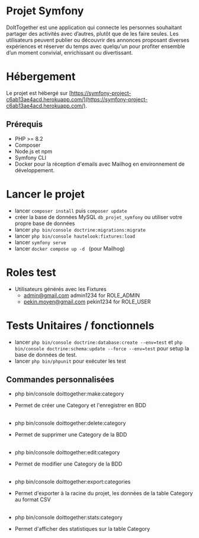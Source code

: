 # Projet Symfony

DoItTogether est une application qui connecte les personnes souhaitant partager des activités avec d’autres, plutôt que de les faire seules. Les utilisateurs peuvent publier ou découvrir des annonces proposant diverses expériences et réserver du temps avec quelqu'un pour profiter ensemble d’un moment convivial, enrichissant ou divertissant.

# Hébergement

Le projet est hébergé sur [https://symfony-project-c6ab13ae4acd.herokuapp.com/](https://symfony-project-c6ab13ae4acd.herokuapp.com/).

## Prérequis

-   PHP >= 8.2
-   Composer
-   Node.js et npm
-   Symfony CLI
-   Docker pour la réception d'emails avec Mailhog en environnement de développement.

# Lancer le projet

-   lancer `composer install` puis `composer update`
-   créer la base de données MySQL `db_projet_symfony` ou utiliser votre propre base de données
-   lancer `php bin/console doctrine:migrations:migrate`
-   lancer `php bin/console hautelook:fixtures:load`
-   lancer `symfony serve`
-   lancer `docker compose up -d ` (pour Mailhog)

# Roles test

-   Utilisateurs générés avec les Fixtures
    -   admin@gmail.com admin1234 for ROLE_ADMIN
    -   pekin.moyen@gmail.com pekin1234 for ROLE_USER

# Tests Unitaires / fonctionnels

-   lancer `php bin/console doctrine:database:create --env=test` et `php bin/console doctrine:schema:update --force --env=test` pour setup la base de données de test.
-   lancer `php bin/phpunit` pour exécuter les test

## Commandes personnalisées

-   php bin/console doittogether:make:category
-   Permet de créer une Category et l'enregistrer en BDD <br><br>

-   php bin/console doittogether:delete:category
-   Permet de supprimer une Category de la BDD <br><br>

-   php bin/console doittogether:edit:category
-   Permet de modifier une Category de la BDD <br><br>

-   php bin/console doittogether:export:categories
-   Permet d'exporter à la racine du projet, les données de la table Category au format CSV <br><br>

-   php bin/console doittogether:stats:category
-   Permet d'afficher des statistiques sur la table Category <br><br>

